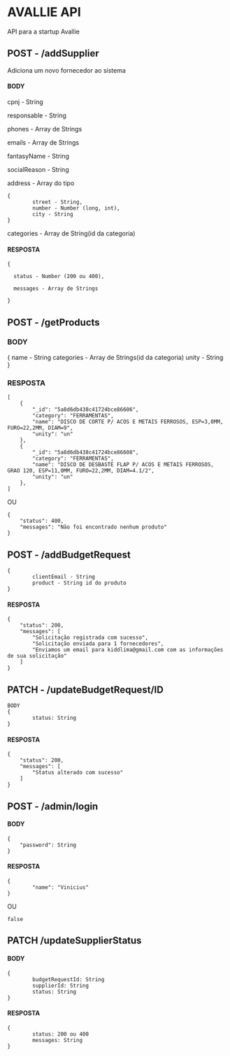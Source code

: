 # AVALLIE API
API para a startup Avallie


## POST - /addSupplier

Adiciona um novo fornecedor ao sistema

#### BODY
cpnj - String

responsable - String

phones - Array de Strings

emails - Array de Strings

fantasyName - String

socialReason - String

address - Array do tipo 
```
{
        street - String,
        number - Number (long, int),
        city - String
}
```     
categories - Array de String(id da categoria) 


#### RESPOSTA
```
{

  status - Number (200 ou 400),
  
  messages - Array de Strings
  
}
```

## POST - /getProducts

### BODY

{
        name - String
        categories - Array de Strings(id da categoria)
        unity - String
}

### RESPOSTA
```
[
    {
        "_id": "5a8d6db438c41724bce86606",
        "category": "FERRAMENTAS",
        "name": "DISCO DE CORTE P/ ACOS E METAIS FERROSOS, ESP=3,0MM, FURO=22,2MM, DIAM=9",
        "unity": "un"
    },
    {
        "_id": "5a8d6db438c41724bce86608",
        "category": "FERRAMENTAS",
        "name": "DISCO DE DESBASTE FLAP P/ ACOS E METAIS FERROSOS, GRAO 120, ESP=11,0MM, FURO=22,2MM, DIAM=4.1/2",
        "unity": "un"
    },
]
```

OU 

```
{
    "status": 400,
    "messages": "Não foi encontrado nenhum produto"
}
```


## POST - /addBudgetRequest

```
{
        clientEmail - String
        product - String id do produto
}
```

#### RESPOSTA
```
{
    "status": 200,
    "messages": [
        "Solicitação registrada com sucesso",
        "Solicitação enviada para 1 fornecedores",
        "Enviamos um email para kiddlima@gmail.com com as informações de sua solicitação"
    ]
}
```

## PATCH - /updateBudgetRequest/ID

```
BODY
{
        status: String
}
```

#### RESPOSTA
```
{
    "status": 200,
    "messages": [
        "Status alterado com sucesso"       
    ]
}
```
## POST - /admin/login

#### BODY
```
{
    "password": String
}
```
#### RESPOSTA
```
{
        "name": "Vinicius"
}
```

OU

```
false
```

## PATCH /updateSupplierStatus

#### BODY

```
{
        budgetRequestId: String
        supplierId: String
        status: String
}
```
#### RESPOSTA

```
{
        status: 200 ou 400
        messages: String
}


